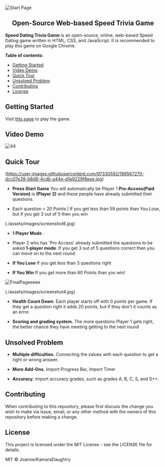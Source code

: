 ![Start Page](https://user-images.githubusercontent.com/97330592/189571040-2bfa9185-37e6-4ec6-a8a4-9c7a45b20e23.jpg)
 <br>

<h2 align="center">Open-Source Web-based Speed Trivia Game</h2>

**Speed Dating Trivia Game** is an open-source, online, web-based Speed Dating game written in HTML, CSS, and JavaScript. It is recommended to play this game on Google Chrome.

**Table of contents:**

- [Getting Started](#getting-started)
- [Video Demo](#video-demo)
- [Quick Tour](#quick-tour)
- [Unsolved Problem](#unsolved-problem)
- [Contributing](#contributing)
- [License](#license)

## Getting Started

Visit [this page](https://github.com/joanne2M/Mod1-GameOn) to play the game.

## Video Demo

![44](https://user-images.githubusercontent.com/97330592/189567018-bcbf92e1-b221-419d-8bb4-243381b2d129.jpg)

## Quick Tour

(https://user-images.githubusercontent.com/97330592/189567270-dcc07e39-b8d8-4cdb-a44e-d1e9229f8eee.jpg)

- **Press Start Game** You will automatically be Player 1 **Pro-Access(Paid Version)** is **(Player 2)** and these people have already submitted their questions.

- Each question = 20 Points | If you get less than 59 points than You Lose, but if you get 3 out of 5 then you win

(./assets/images/screenshot6.jpg)

- **1 Player Mode** .

- Player 2 who has 'Pro Access' already submitted the questions to be asked **1-player mode**. If you get 3 out of 5 questions correct then you can move on to the next round.

- **If You Lose** If you get less than 3 questions right
- **If You Win** If you get more than 60 Points than you win! 

![FinalPageeeee](https://user-images.githubusercontent.com/97330592/189571290-e8fac244-3c52-4a45-9072-db10e7576235.jpg)

(./assets/images/screenshot4.jpg)

- **Health Count Down**. Each player starts off with 0 points per game. If they get a question right it adds 20 points, but if they don't it counts as an error. 

- **Scoring and grading system.**
  The more questions Player 1 gets right, the better chance they have meeting getting to the next round

## Unsolved Problem

- **Multiple difficulties.** Connecting the values with each question to get a right or wrong answer. 

- **More Add-Ons.** Import Progress Bar, Import Timer

- **Accuracy.** Import accuracy grades, such as grades A, B, C, S, and S++.

## Contributing

When contributing to this repository, please first discuss the change you wish to
make via issue, email, or any other method with the owners of this repository
before making a change.

## License

This project is licensed under the MIT License - see the LICENSE file for details.

MIT © Joanne/KamaraDaughtry

